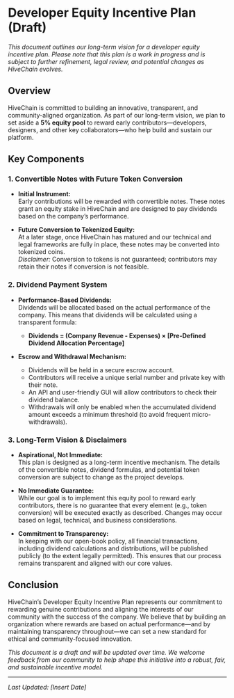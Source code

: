# Developer Equity Incentive Plan (Draft)

*This document outlines our long-term vision for a developer equity incentive plan. Please note that this plan is a work in progress and is subject to further refinement, legal review, and potential changes as HiveChain evolves.*

## Overview

HiveChain is committed to building an innovative, transparent, and community-aligned organization. As part of our long-term vision, we plan to set aside a **5% equity pool** to reward early contributors—developers, designers, and other key collaborators—who help build and sustain our platform.

## Key Components

### 1. Convertible Notes with Future Token Conversion

- **Initial Instrument:**  
  Early contributions will be rewarded with convertible notes. These notes grant an equity stake in HiveChain and are designed to pay dividends based on the company’s performance.
  
- **Future Conversion to Tokenized Equity:**  
  At a later stage, once HiveChain has matured and our technical and legal frameworks are fully in place, these notes may be converted into tokenized coins.  
  *Disclaimer:* Conversion to tokens is not guaranteed; contributors may retain their notes if conversion is not feasible.

### 2. Dividend Payment System

- **Performance-Based Dividends:**  
  Dividends will be allocated based on the actual performance of the company. This means that dividends will be calculated using a transparent formula:
  - **Dividends = (Company Revenue - Expenses) × [Pre-Defined Dividend Allocation Percentage]**
  
- **Escrow and Withdrawal Mechanism:**  
  - Dividends will be held in a secure escrow account.
  - Contributors will receive a unique serial number and private key with their note.
  - An API and user-friendly GUI will allow contributors to check their dividend balance.
  - Withdrawals will only be enabled when the accumulated dividend amount exceeds a minimum threshold (to avoid frequent micro-withdrawals).

### 3. Long-Term Vision & Disclaimers

- **Aspirational, Not Immediate:**  
  This plan is designed as a long-term incentive mechanism. The details of the convertible notes, dividend formulas, and potential token conversion are subject to change as the project develops.
  
- **No Immediate Guarantee:**  
  While our goal is to implement this equity pool to reward early contributors, there is no guarantee that every element (e.g., token conversion) will be executed exactly as described. Changes may occur based on legal, technical, and business considerations.
  
- **Commitment to Transparency:**  
  In keeping with our open-book policy, all financial transactions, including dividend calculations and distributions, will be published publicly (to the extent legally permitted). This ensures that our process remains transparent and aligned with our core values.

## Conclusion

HiveChain’s Developer Equity Incentive Plan represents our commitment to rewarding genuine contributions and aligning the interests of our community with the success of the company. We believe that by building an organization where rewards are based on actual performance—and by maintaining transparency throughout—we can set a new standard for ethical and community-focused innovation.

*This document is a draft and will be updated over time. We welcome feedback from our community to help shape this initiative into a robust, fair, and sustainable incentive model.*

---

*Last Updated: [Insert Date]*
